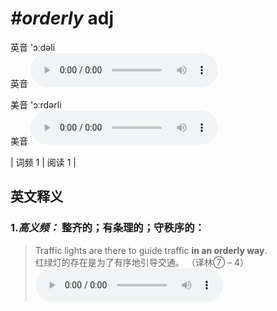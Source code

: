 # ***\#orderly*** adj
英音 'ɔːdəli  
英音
<audio src="./media/orderly-B.aac" controls="controls"></audio>

美音 'ɔːrdərli  
美音
<audio src="./media/orderly.aac" controls="controls"></audio>



| 词频 1 | 阅读 1 |  

英文释义
---
### 1.*高义频：* **整齐的；有条理的；守秩序的：**  

 > Traffic lights are there to guide traffic **in an orderly way**.  
 > 红绿灯的存在是为了有序地引导交通。  （译林⑦ – 4）  
<audio src="./media/orderly-1.aac" controls="controls"></audio>


